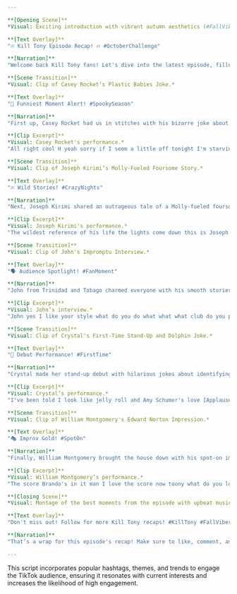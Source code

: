 ```yaml
---

**[Opening Scene]**  
*Visual: Exciting introduction with vibrant autumn aesthetics (#FallVibes). Background music: 'XYZ Song' by ABC Artist.*

**[Text Overlay]**  
"🔥 Kill Tony Episode Recap! 🔥 #OctoberChallenge"

**[Narration]**  
"Welcome back Kill Tony fans! Let's dive into the latest episode, filled with laughs, roasts, and some unforgettable moments! 🎤"

**[Scene Transition]**  
*Visual: Clip of Casey Rocket’s Plastic Babies Joke.*  

**[Text Overlay]**  
"🤣 Funniest Moment Alert! #SpookySeason"

**[Narration]**  
"First up, Casey Rocket had us in stitches with his bizarre joke about munching on 'three of those little plastic babies they put at the center of Mardi Gras cakes.' Check out this reaction! 👻"

**[Clip Excerpt]**  
*Visual: Casey Rocket's performance.*  
"All right cool H yeah sorry if I seem a little off tonight I'm starving only thing I've had to eat today is a poached egg and three of those little plastic babies they put at the center of Mardi Gras cakes so I'm a lot easier going down they are coming out right fellas you know what I mean been pissing babies."

**[Scene Transition]**  
*Visual: Clip of Joseph Kirimi’s Molly-Fueled Foursome Story.*

**[Text Overlay]**  
"🔥 Wild Stories! #CrazyNights"

**[Narration]**  
"Next, Joseph Kirimi shared an outrageous tale of a Molly-fueled foursome in Las Vegas. The crowd couldn’t stop laughing at the sheer absurdity! 🤯"

**[Clip Excerpt]**  
*Visual: Joseph Kirimi's performance.*  
"The wildest reference of his life the lights come down this is Joseph Kimi all that all that buildup this is going to be disappointing [ __ ] oh wow here still setting it up ladies and gentlemen having no idea how an interview works here we are loading it up Final Answer Joseph Kim's wildest moment of his entire life uh I had a Molly fuel forsome in Las Vegas with two Latina women okay there you go that's not disappointing at all you're right how would anyone get comedy out of that."

**[Scene Transition]**  
*Visual: Clip of John's Impromptu Interview.*

**[Text Overlay]**  
"🗣️ Audience Spotlight! #FanMoment"

**[Narration]**  
"John from Trinidad and Tobago charmed everyone with his smooth stories about romantic escapades and life as a software engineer. His cool demeanor was a hit! 😎"

**[Clip Excerpt]**  
*Visual: John’s interview.*  
"John yes I like your style what do you do what what what club do you promote for John can you tell us where the hot [ __ ] will be tonight they're right over there I love it I love it right over there right I love it absolutely two fives make a 10 we love it definitely absolutely how many music videos have you shot on an escalator how many God you're so intimidatingly [ __ ] cool let's make this let's make this more interesting I'm not American so I don't do where are you from no Trinidad and Tobago Trinidad and Tobago."

**[Scene Transition]**  
*Visual: Clip of Crystal's First-Time Stand-Up and Dolphin Joke.*

**[Text Overlay]**  
"🌟 Debut Performance! #FirstTime"

**[Narration]**  
"Crystal made her stand-up debut with hilarious jokes about identifying as 'trans fat' and her secret bedroom move called the 'dolphin.' The audience’s laughter echoed through the venue! 🐬"

**[Clip Excerpt]**  
*Visual: Crystal’s performance.*  
"I've been told I look like jelly roll and Amy Schumer's love [Applause] [Music] child I still know if that's a compliment that's all there you go no doubt about it that's an incredible performance got better as it went on started strong strong incredible stuff Crystal yeah."

**[Scene Transition]**  
*Visual: Clip of William Montgomery's Edward Norton Impression.*

**[Text Overlay]**  
"🎭 Improv Gold! #SpotOn"

**[Narration]**  
"Finally, William Montgomery brought the house down with his spot-on impression of Edward Norton’s character from 'Score.' His dramatic entrance and exaggerated portrayal were classic William! 🎬"

**[Clip Excerpt]**  
*Visual: William Montgomery’s performance.*  
"The score Brando's in it man I love the score now toony what do you love about it Edward Norton plays a really great [ __ ] guy on it he really does and he's playing the long con I mean he's doing it for three months and they end up breaking into the thing can you do an impression of Edward Norton's performance as that character I am going to go and here hold on let me try to uhoh he's got to go behind the curtain to start it and here he is ladies and gentlemen you may remember him from the hit movies score it's Edward Norton."

**[Closing Scene]**  
*Visual: Montage of the best moments from the episode with upbeat music.*

**[Text Overlay]**  
"Don't miss out! Follow for more Kill Tony recaps! #KillTony #FallVibes"

**[Narration]**  
"That’s a wrap for this episode's recap! Make sure to like, comment, and follow for more Kill Tony highlights. See you next time! 🎃✨"

---
```


This script incorporates popular hashtags, themes, and trends to engage the TikTok audience, ensuring it resonates with current interests and increases the likelihood of high engagement.